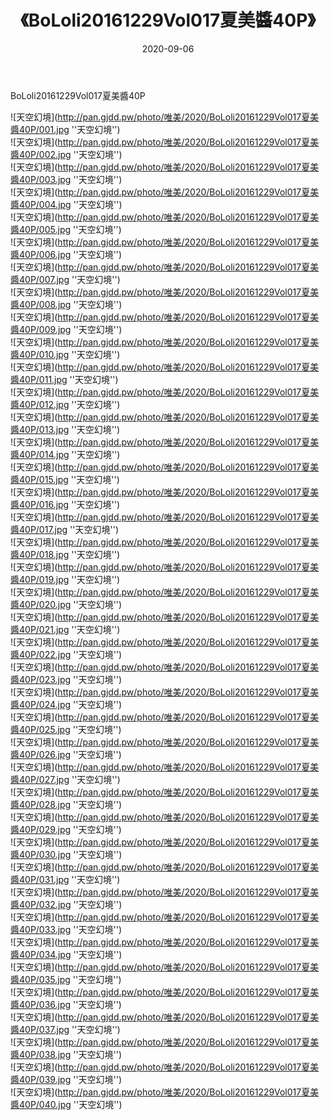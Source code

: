 ﻿---
layout: post
title:  《BoLoli20161229Vol017夏美醬40P》
date:   2020-09-06
img: http://pan.gjdd.pw/photo/唯美/2020/BoLoli20161229Vol017夏美醬40P/000.jpg
categories: [美女, 清纯, 唯美]
---

BoLoli20161229Vol017夏美醬40P



![天空幻境](http://pan.gjdd.pw/photo/唯美/2020/BoLoli20161229Vol017夏美醬40P/001.jpg ''天空幻境'') <br>
![天空幻境](http://pan.gjdd.pw/photo/唯美/2020/BoLoli20161229Vol017夏美醬40P/002.jpg ''天空幻境'') <br>
![天空幻境](http://pan.gjdd.pw/photo/唯美/2020/BoLoli20161229Vol017夏美醬40P/003.jpg ''天空幻境'') <br>
![天空幻境](http://pan.gjdd.pw/photo/唯美/2020/BoLoli20161229Vol017夏美醬40P/004.jpg ''天空幻境'') <br>
![天空幻境](http://pan.gjdd.pw/photo/唯美/2020/BoLoli20161229Vol017夏美醬40P/005.jpg ''天空幻境'') <br>
![天空幻境](http://pan.gjdd.pw/photo/唯美/2020/BoLoli20161229Vol017夏美醬40P/006.jpg ''天空幻境'') <br>
![天空幻境](http://pan.gjdd.pw/photo/唯美/2020/BoLoli20161229Vol017夏美醬40P/007.jpg ''天空幻境'') <br>
![天空幻境](http://pan.gjdd.pw/photo/唯美/2020/BoLoli20161229Vol017夏美醬40P/008.jpg ''天空幻境'') <br>
![天空幻境](http://pan.gjdd.pw/photo/唯美/2020/BoLoli20161229Vol017夏美醬40P/009.jpg ''天空幻境'') <br>
![天空幻境](http://pan.gjdd.pw/photo/唯美/2020/BoLoli20161229Vol017夏美醬40P/010.jpg ''天空幻境'') <br>
![天空幻境](http://pan.gjdd.pw/photo/唯美/2020/BoLoli20161229Vol017夏美醬40P/011.jpg ''天空幻境'') <br>
![天空幻境](http://pan.gjdd.pw/photo/唯美/2020/BoLoli20161229Vol017夏美醬40P/012.jpg ''天空幻境'') <br>
![天空幻境](http://pan.gjdd.pw/photo/唯美/2020/BoLoli20161229Vol017夏美醬40P/013.jpg ''天空幻境'') <br>
![天空幻境](http://pan.gjdd.pw/photo/唯美/2020/BoLoli20161229Vol017夏美醬40P/014.jpg ''天空幻境'') <br>
![天空幻境](http://pan.gjdd.pw/photo/唯美/2020/BoLoli20161229Vol017夏美醬40P/015.jpg ''天空幻境'') <br>
![天空幻境](http://pan.gjdd.pw/photo/唯美/2020/BoLoli20161229Vol017夏美醬40P/016.jpg ''天空幻境'') <br>
![天空幻境](http://pan.gjdd.pw/photo/唯美/2020/BoLoli20161229Vol017夏美醬40P/017.jpg ''天空幻境'') <br>
![天空幻境](http://pan.gjdd.pw/photo/唯美/2020/BoLoli20161229Vol017夏美醬40P/018.jpg ''天空幻境'') <br>
![天空幻境](http://pan.gjdd.pw/photo/唯美/2020/BoLoli20161229Vol017夏美醬40P/019.jpg ''天空幻境'') <br>
![天空幻境](http://pan.gjdd.pw/photo/唯美/2020/BoLoli20161229Vol017夏美醬40P/020.jpg ''天空幻境'') <br>
![天空幻境](http://pan.gjdd.pw/photo/唯美/2020/BoLoli20161229Vol017夏美醬40P/021.jpg ''天空幻境'') <br>
![天空幻境](http://pan.gjdd.pw/photo/唯美/2020/BoLoli20161229Vol017夏美醬40P/022.jpg ''天空幻境'') <br>
![天空幻境](http://pan.gjdd.pw/photo/唯美/2020/BoLoli20161229Vol017夏美醬40P/023.jpg ''天空幻境'') <br>
![天空幻境](http://pan.gjdd.pw/photo/唯美/2020/BoLoli20161229Vol017夏美醬40P/024.jpg ''天空幻境'') <br>
![天空幻境](http://pan.gjdd.pw/photo/唯美/2020/BoLoli20161229Vol017夏美醬40P/025.jpg ''天空幻境'') <br>
![天空幻境](http://pan.gjdd.pw/photo/唯美/2020/BoLoli20161229Vol017夏美醬40P/026.jpg ''天空幻境'') <br>
![天空幻境](http://pan.gjdd.pw/photo/唯美/2020/BoLoli20161229Vol017夏美醬40P/027.jpg ''天空幻境'') <br>
![天空幻境](http://pan.gjdd.pw/photo/唯美/2020/BoLoli20161229Vol017夏美醬40P/028.jpg ''天空幻境'') <br>
![天空幻境](http://pan.gjdd.pw/photo/唯美/2020/BoLoli20161229Vol017夏美醬40P/029.jpg ''天空幻境'') <br>
![天空幻境](http://pan.gjdd.pw/photo/唯美/2020/BoLoli20161229Vol017夏美醬40P/030.jpg ''天空幻境'') <br>
![天空幻境](http://pan.gjdd.pw/photo/唯美/2020/BoLoli20161229Vol017夏美醬40P/031.jpg ''天空幻境'') <br>
![天空幻境](http://pan.gjdd.pw/photo/唯美/2020/BoLoli20161229Vol017夏美醬40P/032.jpg ''天空幻境'') <br>
![天空幻境](http://pan.gjdd.pw/photo/唯美/2020/BoLoli20161229Vol017夏美醬40P/033.jpg ''天空幻境'') <br>
![天空幻境](http://pan.gjdd.pw/photo/唯美/2020/BoLoli20161229Vol017夏美醬40P/034.jpg ''天空幻境'') <br>
![天空幻境](http://pan.gjdd.pw/photo/唯美/2020/BoLoli20161229Vol017夏美醬40P/035.jpg ''天空幻境'') <br>
![天空幻境](http://pan.gjdd.pw/photo/唯美/2020/BoLoli20161229Vol017夏美醬40P/036.jpg ''天空幻境'') <br>
![天空幻境](http://pan.gjdd.pw/photo/唯美/2020/BoLoli20161229Vol017夏美醬40P/037.jpg ''天空幻境'') <br>
![天空幻境](http://pan.gjdd.pw/photo/唯美/2020/BoLoli20161229Vol017夏美醬40P/038.jpg ''天空幻境'') <br>
![天空幻境](http://pan.gjdd.pw/photo/唯美/2020/BoLoli20161229Vol017夏美醬40P/039.jpg ''天空幻境'') <br>
![天空幻境](http://pan.gjdd.pw/photo/唯美/2020/BoLoli20161229Vol017夏美醬40P/040.jpg ''天空幻境'') <br>